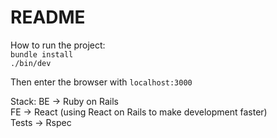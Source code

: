 # README

How to run the project: \
`bundle install` \
`./bin/dev` 

Then enter the browser with `localhost:3000`

Stack:
BE -> Ruby on Rails \
FE -> React (using React on Rails to make development faster) \
Tests -> Rspec 
